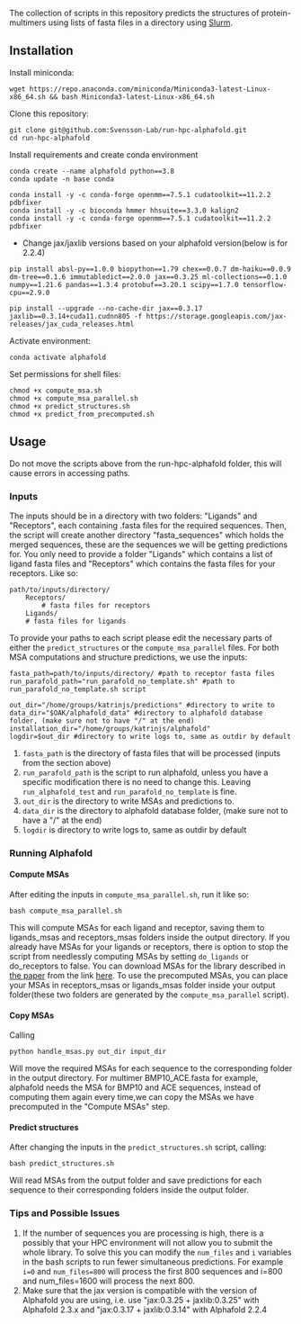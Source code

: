 The collection of scripts in this repository predicts the structures of protein-multimers using lists of fasta files in a directory using [Slurm](https://slurm.schedmd.com/documentation.html).

## Installation
Install miniconda: 
```
wget https://repo.anaconda.com/miniconda/Miniconda3-latest-Linux-x86_64.sh && bash Miniconda3-latest-Linux-x86_64.sh
``` 

Clone this repository: 

```
git clone git@github.com:Svensson-Lab/run-hpc-alphafold.git 
cd run-hpc-alphafold
```
Install requirements and create conda environment 

```
conda create --name alphafold python==3.8
conda update -n base conda

conda install -y -c conda-forge openmm==7.5.1 cudatoolkit==11.2.2 pdbfixer
conda install -y -c bioconda hmmer hhsuite==3.3.0 kalign2
conda install -y -c conda-forge openmm==7.5.1 cudatoolkit==11.2.2 pdbfixer
```

- Change jax/jaxlib versions based on your alphafold version(below is for 2.2.4)
``` 
pip install absl-py==1.0.0 biopython==1.79 chex==0.0.7 dm-haiku==0.0.9 dm-tree==0.1.6 immutabledict==2.0.0 jax==0.3.25 ml-collections==0.1.0 numpy==1.21.6 pandas==1.3.4 protobuf==3.20.1 scipy==1.7.0 tensorflow-cpu==2.9.0

pip install --upgrade --no-cache-dir jax==0.3.17 jaxlib==0.3.14+cuda11.cudnn805 -f https://storage.googleapis.com/jax-releases/jax_cuda_releases.html
```

Activate environment:
```
conda activate alphafold
```

Set permissions for shell files: 
```
chmod +x compute_msa.sh
chmod +x compute_msa_parallel.sh
chmod +x predict_structures.sh 
chmod +x predict_from_precomputed.sh
```

## Usage
Do not move the scripts above from the run-hpc-alphafold folder, this will cause errors in accessing paths.

### Inputs
The inputs should be in a directory with two folders: "Ligands" and "Receptors", each containing .fasta files for the required sequences. Then, the script will create another directory "fasta_sequences" which holds the merged sequences, these are the sequences we will be getting predictions for. You only need to provide a folder "Ligands" which contains a list of ligand fasta files and "Receptors" which contains the fasta files for your receptors. Like so: 
 
```
path/to/inputs/directory/                           
    Receptors/                                   
        # fasta files for receptors
    Ligands/                       
	# fasta files for ligands        
```

To provide your paths to each script please edit the necessary parts of either the `predict_structures` or the `compute_msa_parallel` files. For both MSA computations and structure predictions, we use the inputs: 

```
fasta_path=path/to/inputs/directory/ #path to receptor fasta files 
run_parafold_path="run_parafold_no_template.sh" #path to run_parafold_no_template.sh script

out_dir="/home/groups/katrinjs/predictions" #directory to write to
data_dir="$OAK/alphafold_data" #directory to alphafold database folder, (make sure not to have "/" at the end)  
installation_dir="/home/groups/katrinjs/alphafold"
logdir=$out_dir #directory to write logs to, same as outdir by default
```
1. `fasta_path` is the directory of fasta files that will be processed (inputs from the section above)
1. `run_parafold_path` is the script to run alphafold, unless you have a specific modification there is no need to change this. Leaving `run_alphafold_test` and `run_parafold_no_template` is fine.
1. `out_dir` is the directory to write MSAs and predictions to.
1. `data_dir` is the directory to alphafold database folder, (make sure not to have a "/" at the end)
1. `logdir` is directory to write logs to, same as outdir by default

### Running Alphafold
#### Compute MSAs
After editing the inputs in `compute_msa_parallel.sh`, run it like so:
```
bash compute_msa_parallel.sh
```
This will compute MSAs for each ligand and receptor, saving them to ligands_msas and receptors_msas folders inside the output directory. If you already have MSAs for your ligands or receptors, there is option to stop the script from needlessly computing MSAs by setting `do_ligands` or do_receptors to false. You can download MSAs for the library described in [the paper](https://www.biorxiv.org/content/10.1101/2023.03.16.531341v1) from the link [here](https://drive.google.com/file/d/1CzcO4JfKO8NrnVQvIKIQTCn__ha1ZWly/view?usp=share_link). To use the precomputed MSAs, you can place your MSAs in receptors_msas or ligands_msas folder inside your output folder(these two folders are generated by the `compute_msa_parallel` script).

#### Copy MSAs
Calling 
```
python handle_msas.py out_dir input_dir
``` 
Will move the required MSAs for each sequence to the corresponding folder in the output directory. For multimer BMP10_ACE.fasta for example, alphafold needs the MSA for BMP10 and ACE sequences, instead of computing them again every time,we can copy the MSAs we have precomputed in the "Compute MSAs" step. 

#### Predict structures
After changing the inputs in the `predict_structures.sh` script, calling:
```
bash predict_structures.sh
```
Will read MSAs from the output folder and save predictions for each sequence to their corresponding folders inside the output folder.

### Tips and Possible Issues
1. If the number of sequences you are processing is high, there is a possibly that your HPC environment will not allow you to submit the whole library. To solve this you can modify the `num_files` and `i` variables in the bash scripts to run fewer simultaneous predictions. For example `i=0` and `num_files=800` will process the first 800 sequences and i=800 and num_files=1600 will process the next 800.
1. Make sure that the jax version is compatible with the version of Alphafold you are using, i.e. use "jax:0.3.25 + jaxlib:0.3.25" with Alphafold 2.3.x and "jax:0.3.17 + jaxlib:0.3.14" with Alphafold 2.2.4

